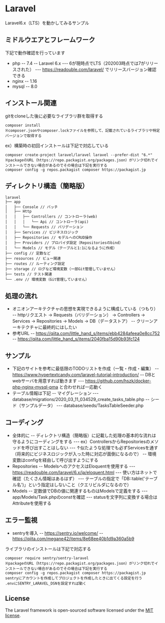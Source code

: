 # Laravel

Laravel6.x（LTS）を動かしてみるサンプル

## ミドルウエアとフレームワーク

下記で動作確認を行っています
- php
 -- 7.4
 -- Laravel 6.x
  --- 6が現時点でLTS（202003時点では7がリリースされた）
  --- https://readouble.com/laravel/ でリリースバージョン確認できる
- nginx
 -- 1.16
- mysql
 -- 8.0

## インストール関連

gitをcloneした後に必要なライブラリ群を取得する
```
composer install
※composer.jsonやcomposer.lockファイルを参照して、記載されているライブラリや特定バージョンで取得する
```

ex）構築時の初回インストールは下記で対応している
```
composer create-project laravel/laravel laravel --prefer-dist "6.*"
※packageのURL（https://repo.packagist.org/packages.json）がリンク切れでインストールできない場合があるのでその場合は下記を実行する
composer config -g repos.packagist composer https://packagist.jp
```

## ディレクトリ構造（簡略版）

```
laravel
├── app
│   ├── Console // バッチ
│   ├── Http
│   │   ├── Controllers // コントローラ(web)
│   │   │   └── Api // コントローラ(api)
│   │   └── Requests // バリデーション
│   ├── Services // ビジネスロジック
│   ├── Repositories // モデルへのCRUD操作
│   ├── Providers // プロバイダ設定（Repositoriesのbind）
│   └── Models // モデル（テーブルと1:1になるように作成）
├── config // 定数など
├── resources // ビュー関連
├── routes // ルーティング設定
├── storage // ログなど環境変数（一部Git管理していません）
├── tests // テスト関連
└── .env // 環境変数（Git管理していません）
```

## 処理の流れ

- オニオンアーキテクチャの思想を実現できるように構成している（つもり）
 -- httpリクエスト → Requests（バリデーション） → Controllers → Services → Repositories → Models → DB（データストア）
 -- クリーンアーキテクチャに最終的にはしたい
- 参考URL
 -- https://qiita.com/little_hand_s/items/ebb4284afeea0e8cc752
 -- https://qiita.com/little_hand_s/items/2040fba15d90b93fc124

## サンプル

- 下記のサイトを参考に最低限のTODOリストを作成（一覧・作成・編集）
 -- https://www.hypertextcandy.com/laravel-tutorial-introduction/
 -- DBとwebサーバを用意すれば動きます
 --- https://github.com/hszk/docker-php-nginx-mysql-pma と合わせれば一応動く
- テーブル情報は下記
 -- マイグレーション
  --- database/migrations/2020_03_11_034529_create_tasks_table.php
 -- シード（サンプルデータ）
  --- database/seeds/TasksTableSeeder.php

## コーディング

- 全体的に
 -- ディレクトリ構造（簡略版）に記載した処理の基本的な流れは守るようにコーディングをする
 --- ex）ControllersからRepositoriesのメソッドを呼び出すことはしない
 --- ↑似たような処理でも必ずServicesを通す（将来的にビジネスロジックが入った時に対応が面倒になるので）
 -- 環境変数はconfigを経由して呼び出すようにする
- Repositories
 -- ModelsへのアクセスはEloquentを使用する
 --- https://readouble.com/laravel/6.x/ja/eloquent.html
 --- 使い方はネットで確認（たくさん情報はあるはず）
 --- テーブルの指定で「DB::table('テーブル名')」という指定はしないこと（クエリビルダになるので）
- Models
 -- 定数値でDBの値に関連するものはModelsで定義をする
 --- app/Models/Task.phpのconstを確認
 --- statusを文字列に変換する場合はAttributeを使用する

## エラー監視

- sentryを導入
 -- https://sentry.io/welcome/
 -- https://qiita.com/megane42/items/8e68ee40b1d9a360a5b9

ライブラリのインストールは下記で対応する
```
composer require sentry/sentry-laravel
※packageのURL（https://repo.packagist.org/packages.json）がリンク切れでインストールできない場合があるのでその場合は下記を実行する
composer config -g repos.packagist composer https://packagist.jp
sentryにアカウントを作成してプロジェクトを作成したときに出てくる設定を行う
.envにSENTRY_LARAVEL_DSNを設定すれば動く
```

## License

The Laravel framework is open-sourced software licensed under the [MIT license](https://opensource.org/licenses/MIT).

